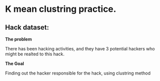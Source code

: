 # K mean clustring practice. 


## Hack dataset: 

**The problem** 

There has been hacking activities, and they have 3 potential hackers 
who might be realted to this hack.  

**The Goal** 

Finding out the hacker responsible for the hack, using clustring method 
 
